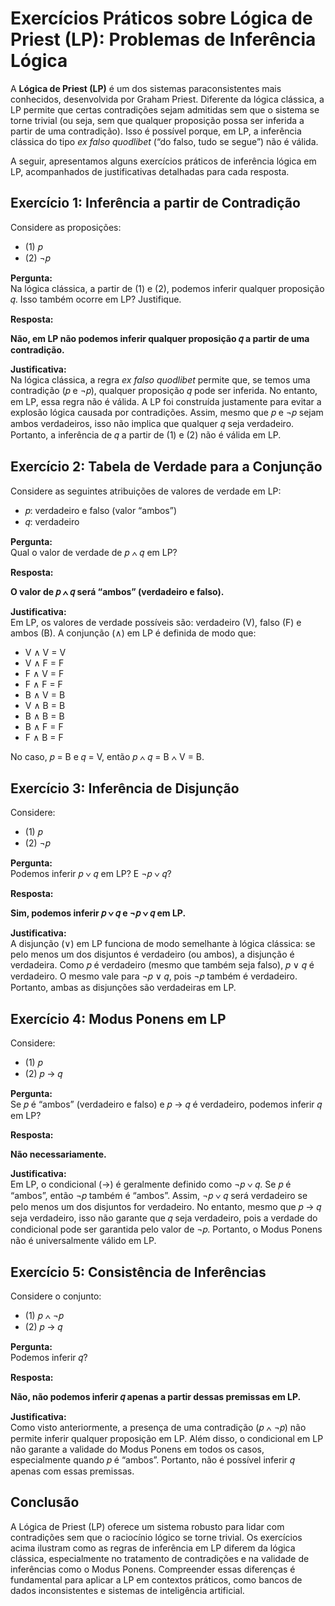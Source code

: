 
# Exercícios Práticos sobre Lógica de Priest (LP): Problemas de Inferência Lógica

A **Lógica de Priest (LP)** é um dos sistemas paraconsistentes mais conhecidos, desenvolvida por Graham Priest. Diferente da lógica clássica, a LP permite que certas contradições sejam admitidas sem que o sistema se torne trivial (ou seja, sem que qualquer proposição possa ser inferida a partir de uma contradição). Isso é possível porque, em LP, a inferência clássica do tipo *ex falso quodlibet* (“do falso, tudo se segue”) não é válida.

A seguir, apresentamos alguns exercícios práticos de inferência lógica em LP, acompanhados de justificativas detalhadas para cada resposta.



## Exercício 1: Inferência a partir de Contradição

Considere as proposições:

- (1) 𝑝
- (2) ¬𝑝

**Pergunta:**  
Na lógica clássica, a partir de (1) e (2), podemos inferir qualquer proposição 𝑞. Isso também ocorre em LP? Justifique.

**Resposta:**

**Não, em LP não podemos inferir qualquer proposição 𝑞 a partir de uma contradição.**

**Justificativa:**  
Na lógica clássica, a regra *ex falso quodlibet* permite que, se temos uma contradição (𝑝 e ¬𝑝), qualquer proposição 𝑞 pode ser inferida. No entanto, em LP, essa regra não é válida. A LP foi construída justamente para evitar a explosão lógica causada por contradições. Assim, mesmo que 𝑝 e ¬𝑝 sejam ambos verdadeiros, isso não implica que qualquer 𝑞 seja verdadeiro. Portanto, a inferência de 𝑞 a partir de (1) e (2) não é válida em LP.



## Exercício 2: Tabela de Verdade para a Conjunção

Considere as seguintes atribuições de valores de verdade em LP:

- 𝑝: verdadeiro e falso (valor “ambos”)
- 𝑞: verdadeiro

**Pergunta:**  
Qual o valor de verdade de 𝑝 ∧ 𝑞 em LP?

**Resposta:**

**O valor de 𝑝 ∧ 𝑞 será “ambos” (verdadeiro e falso).**

**Justificativa:**  
Em LP, os valores de verdade possíveis são: verdadeiro (V), falso (F) e ambos (B). A conjunção (∧) em LP é definida de modo que:

- V ∧ V = V
- V ∧ F = F
- F ∧ V = F
- F ∧ F = F
- B ∧ V = B
- V ∧ B = B
- B ∧ B = B
- B ∧ F = F
- F ∧ B = F

No caso, 𝑝 = B e 𝑞 = V, então 𝑝 ∧ 𝑞 = B ∧ V = B.



## Exercício 3: Inferência de Disjunção

Considere:

- (1) 𝑝
- (2) ¬𝑝

**Pergunta:**  
Podemos inferir 𝑝 ∨ 𝑞 em LP? E ¬𝑝 ∨ 𝑞?

**Resposta:**

**Sim, podemos inferir 𝑝 ∨ 𝑞 e ¬𝑝 ∨ 𝑞 em LP.**

**Justificativa:**  
A disjunção (∨) em LP funciona de modo semelhante à lógica clássica: se pelo menos um dos disjuntos é verdadeiro (ou ambos), a disjunção é verdadeira. Como 𝑝 é verdadeiro (mesmo que também seja falso), 𝑝 ∨ 𝑞 é verdadeiro. O mesmo vale para ¬𝑝 ∨ 𝑞, pois ¬𝑝 também é verdadeiro. Portanto, ambas as disjunções são verdadeiras em LP.



## Exercício 4: Modus Ponens em LP

Considere:

- (1) 𝑝
- (2) 𝑝 → 𝑞

**Pergunta:**  
Se 𝑝 é “ambos” (verdadeiro e falso) e 𝑝 → 𝑞 é verdadeiro, podemos inferir 𝑞 em LP?

**Resposta:**

**Não necessariamente.**

**Justificativa:**  
Em LP, o condicional (→) é geralmente definido como ¬𝑝 ∨ 𝑞. Se 𝑝 é “ambos”, então ¬𝑝 também é “ambos”. Assim, ¬𝑝 ∨ 𝑞 será verdadeiro se pelo menos um dos disjuntos for verdadeiro. No entanto, mesmo que 𝑝 → 𝑞 seja verdadeiro, isso não garante que 𝑞 seja verdadeiro, pois a verdade do condicional pode ser garantida pelo valor de ¬𝑝. Portanto, o Modus Ponens não é universalmente válido em LP.



## Exercício 5: Consistência de Inferências

Considere o conjunto:

- (1) 𝑝 ∧ ¬𝑝
- (2) 𝑝 → 𝑞

**Pergunta:**  
Podemos inferir 𝑞?

**Resposta:**

**Não, não podemos inferir 𝑞 apenas a partir dessas premissas em LP.**

**Justificativa:**  
Como visto anteriormente, a presença de uma contradição (𝑝 ∧ ¬𝑝) não permite inferir qualquer proposição em LP. Além disso, o condicional em LP não garante a validade do Modus Ponens em todos os casos, especialmente quando 𝑝 é “ambos”. Portanto, não é possível inferir 𝑞 apenas com essas premissas.



## Conclusão

A Lógica de Priest (LP) oferece um sistema robusto para lidar com contradições sem que o raciocínio lógico se torne trivial. Os exercícios acima ilustram como as regras de inferência em LP diferem da lógica clássica, especialmente no tratamento de contradições e na validade de inferências como o Modus Ponens. Compreender essas diferenças é fundamental para aplicar a LP em contextos práticos, como bancos de dados inconsistentes e sistemas de inteligência artificial.


